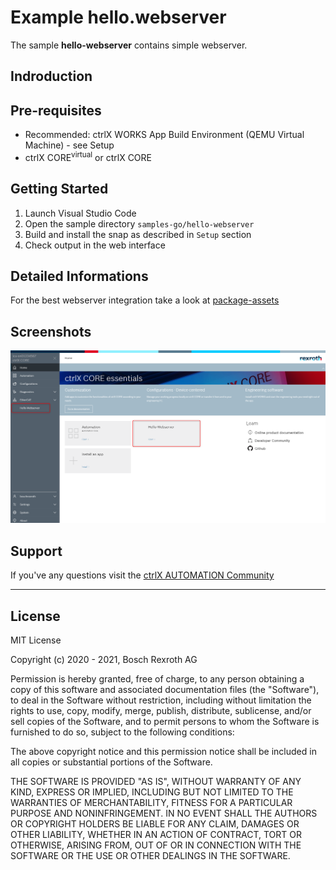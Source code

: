 # Example hello.webserver

The sample __hello-webserver__ contains simple webserver.

## Indroduction


## Pre-requisites

* Recommended: ctrlX WORKS App Build Environment (QEMU Virtual Machine) - see Setup
* ctrlX CORE<sup>virtual</sup> or ctrlX CORE

## Getting Started

1. Launch Visual Studio Code
2. Open the sample directory `samples-go/hello-webserver`
3. Build and install the snap as described in `Setup` section
4. Check output in the web interface

## Detailed Informations 

For the best webserver integration take a look at [package-assets](../../package-assets.md)

## Screenshots

![Landingpage](./docs/images/landingpage.png)

## Support

If you've any questions visit the [ctrlX AUTOMATION Community](https://developer.community.boschrexroth.com/)

___

## License

MIT License

Copyright (c) 2020 - 2021, Bosch Rexroth AG

Permission is hereby granted, free of charge, to any person obtaining a copy
of this software and associated documentation files (the "Software"), to deal
in the Software without restriction, including without limitation the rights
to use, copy, modify, merge, publish, distribute, sublicense, and/or sell
copies of the Software, and to permit persons to whom the Software is
furnished to do so, subject to the following conditions:

The above copyright notice and this permission notice shall be included in all
copies or substantial portions of the Software.

THE SOFTWARE IS PROVIDED "AS IS", WITHOUT WARRANTY OF ANY KIND, EXPRESS OR
IMPLIED, INCLUDING BUT NOT LIMITED TO THE WARRANTIES OF MERCHANTABILITY,
FITNESS FOR A PARTICULAR PURPOSE AND NONINFRINGEMENT. IN NO EVENT SHALL THE
AUTHORS OR COPYRIGHT HOLDERS BE LIABLE FOR ANY CLAIM, DAMAGES OR OTHER
LIABILITY, WHETHER IN AN ACTION OF CONTRACT, TORT OR OTHERWISE, ARISING FROM,
OUT OF OR IN CONNECTION WITH THE SOFTWARE OR THE USE OR OTHER DEALINGS IN THE
SOFTWARE.

